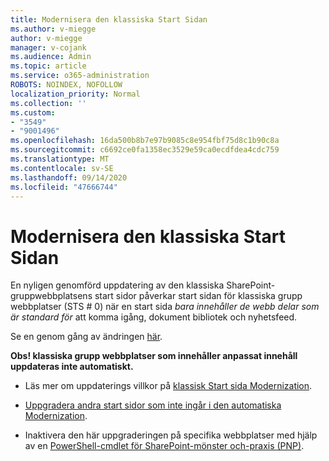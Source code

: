 ```yaml
---
title: Modernisera den klassiska Start Sidan
ms.author: v-miegge
author: v-miegge
manager: v-cojank
ms.audience: Admin
ms.topic: article
ms.service: o365-administration
ROBOTS: NOINDEX, NOFOLLOW
localization_priority: Normal
ms.collection: ''
ms.custom:
- "3549"
- "9001496"
ms.openlocfilehash: 16da500b8b7e97b9085c8e954fbf75d8c1b90c8a
ms.sourcegitcommit: c6692ce0fa1358ec3529e59ca0ecdfdea4cdc759
ms.translationtype: MT
ms.contentlocale: sv-SE
ms.lasthandoff: 09/14/2020
ms.locfileid: "47666744"
---
```

# <a name="modernize-the-classic-home-page"></a>Modernisera den klassiska Start Sidan

En nyligen genomförd uppdatering av den klassiska SharePoint-gruppwebbplatsens start sidor påverkar start sidan för klassiska grupp webbplatser (STS # 0) när en start sida *bara innehåller de webb delar som är standard för* att komma igång, dokument bibliotek och nyhetsfeed.

Se en genom gång av ändringen [här](https://docs.microsoft.com/sharepoint/sharepointonline/media/homepage-upgrade-gif.gif). 

**Obs! klassiska grupp webbplatser som innehåller anpassat innehåll uppdateras inte automatiskt.**

* Läs mer om uppdaterings villkor på [klassisk Start sida Modernization](https://docs.microsoft.com/sharepoint/disable-auto-modernization-classic-home-pages#why-update-classic-team-site-home-pages-to-modern).

* [Uppgradera andra start sidor som inte ingår i den automatiska Modernization](https://docs.microsoft.com/sharepoint/dev/transform/modernize-userinterface-site-pages).

* Inaktivera den här uppgraderingen på specifika webbplatser med hjälp av en [PowerShell-cmdlet för SharePoint-mönster och-praxis (PNP)](https://docs.microsoft.com/powershell/sharepoint/sharepoint-pnp/sharepoint-pnp-cmdlets).
